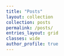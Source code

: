 ```yaml
---
title: "Posts"
layout: collection
collection: posts
permalink: /posts/
entries_layout: grid
classes: wide
author_profile: true
---
```

